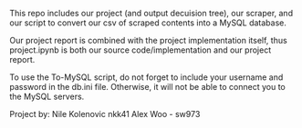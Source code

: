 This repo includes our project (and output decuision tree), our scraper, and our script to convert our csv of scraped contents into a MySQL database.

Our project report is combined with the project implementation itself, thus project.ipynb is both our source code/implementation and our project report.

To use the To-MySQL script, do not forget to include your username and password in the db.ini file. Otherwise, it will not be able to connect you to the MySQL servers.

Project by:
Nile Kolenovic nkk41
Alex Woo - sw973
